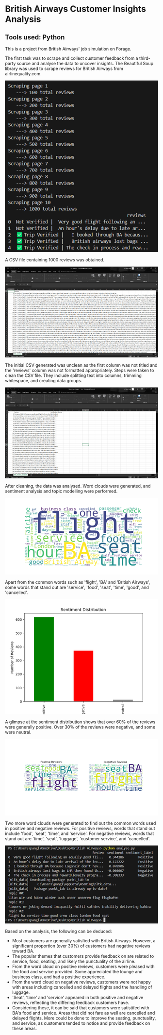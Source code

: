# British Airways Customer Insights Analysis

## Tools used: Python

This is a project from British Airways' job simulation on Forage. 

The first task was to scrape and collect customer feedback from a third-party source and analyse the data to uncover insights. The Beautiful Soup library was used to scrape reviews for British Airways from airlinequality.com.

![Web scraping](BA_Web_Scrape.png)

A CSV file containing 1000 reviews was obtained.

![Initial CSV](BA_Initial_CSV.png)

The initial CSV generated was unclean as the first column was not titled and the 'reviews' column was not formatted appropriately. Steps were taken to clean the CSV file. They include splitting text into columns, trimming whitespace, and creating data groups.

![Cleaned CSV](BA_Cleaned_CSV.png)

After cleaning, the data was analysed. Word clouds were generated, and sentiment analysis and topic modelling were performed.

![Word cloud](Word_Cloud.png)

Apart from the common words such as 'flight', 'BA' and 'British Airways', some words that stand out are 'service', 'food', 'seat', 'time', 'good', and 'cancelled'.

![Sentiment bar](Sentiment_Bar.png)

A glimpse at the sentiment distribution shows that over 60% of the reviews were generally positive. Over 30% of the reviews were negative, and some were neutral.

![Sentiment word cloud](Sentiment_Word_Cloud.png)

Two more word clouds were generated to find out the common words used in positive and negative reviews. For positive reviews, words that stand out include 'food', 'seat', 'time', and 'service'. For negative reviews, words that stand out are 'time', 'seat', 'luggage', 'customer service', and 'cancelled'.

![Topic analysis](BA_Topic.png)

Based on the analysis, the following can be deduced:
* Most customers are generally satisfied with British Airways. However, a significant proportion (over 30%) of customers had negative reviews toward BA.
* The popular themes that customers provide feedback on are related to service, food, seating, and likely the punctuality of the airline.
* From the word cloud on positive reviews, customers were pleased with the food and service provided. Some appreciated the lounge and business class, and had a positive experience.
* From the word cloud on negative reviews, customers were not happy with areas including cancelled and delayed flights and the handling of luggage.
* 'Seat', 'time' and 'service' appeared in both positive and negative reviews, reflecting the differing feedback customers have.
* Considering these, it can be said that customers were satistifed with BA's food and service. Areas that did not fare as well are cancelled and delayed flights. More could be done to improve the seating, punctuality, and service, as customers tended to notice and provide feedback on these areas.
